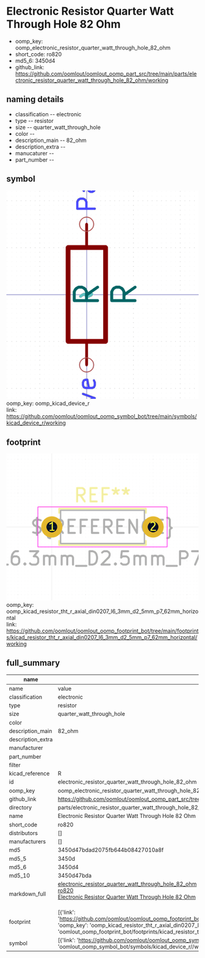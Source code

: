 # Electronic Resistor Quarter Watt Through Hole 82 Ohm

  
* oomp_key: oomp_electronic_resistor_quarter_watt_through_hole_82_ohm 
* short_code: ro820
* md5_6: 3450d4  
* github_link: https://github.com/oomlout/oomlout_oomp_part_src/tree/main/parts/electronic_resistor_quarter_watt_through_hole_82_ohm/working  
## naming details
* classification -- electronic
* type -- resistor
* size -- quarter_watt_through_hole
* color -- 
* description_main -- 82_ohm
* description_extra -- 
* manucaturer -- 
* part_number -- 



## symbol

![](symbol/0/working/working_600.png)  
oomp_key: oomp_kicad_device_r  
link: https://github.com/oomlout/oomlout_oomp_symbol_bot/tree/main/symbols/kicad_device_r/working  

## footprint

![](footprint/0/working/working_600.png)  
oomp_key: oomp_kicad_resistor_tht_r_axial_din0207_l6_3mm_d2_5mm_p7_62mm_horizontal  
link: https://github.com/oomlout/oomlout_oomp_footprint_bot/tree/main/footprints/kicad_resistor_tht_r_axial_din0207_l6_3mm_d2_5mm_p7_62mm_horizontal/working  

## full_summary
| name | value | 
| --- | --- | 
| name | value | 
| classification | electronic | 
| type | resistor | 
| size | quarter_watt_through_hole | 
| color |  | 
| description_main | 82_ohm | 
| description_extra |  | 
| manufacturer |  | 
| part_number |  | 
| filter |  | 
| kicad_reference | R | 
| id | electronic_resistor_quarter_watt_through_hole_82_ohm | 
| oomp_key | oomp_electronic_resistor_quarter_watt_through_hole_82_ohm | 
| github_link | https://github.com/oomlout/oomlout_oomp_part_src/tree/main/parts/electronic_resistor_quarter_watt_through_hole_82_ohm/working | 
| directory | parts/electronic_resistor_quarter_watt_through_hole_82_ohm | 
| name | Electronic Resistor Quarter Watt Through Hole 82 Ohm | 
| short_code | ro820 | 
| distributors | [] | 
| manufacturers | [] | 
| md5 | 3450d47bdad2075fb644b08427010a8f | 
| md5_5 | 3450d | 
| md5_6 | 3450d4 | 
| md5_10 | 3450d47bda | 
| markdown_full | [electronic_resistor_quarter_watt_through_hole_82_ohm](https://github.com/oomlout/oomlout_oomp_part_src/tree/main/parts/electronic_resistor_quarter_watt_through_hole_82_ohm/working)<br>[ro820](https://github.com/oomlout/oomlout_oomp_part_src/tree/main/parts/electronic_resistor_quarter_watt_through_hole_82_ohm/working)<br>[Electronic Resistor Quarter Watt Through Hole 82 Ohm](https://github.com/oomlout/oomlout_oomp_part_src/tree/main/parts/electronic_resistor_quarter_watt_through_hole_82_ohm/working)<br><br> | 
| footprint | [{'link': 'https://github.com/oomlout/oomlout_oomp_footprint_bot/tree/main/foootprntss/kicad_resistor_tht_r_axial_din0207_l6_3mm_d2_5mm_p7_62mm_horizontal', 'oomp_key': 'oomp_kicad_resistor_tht_r_axial_din0207_l6_3mm_d2_5mm_p7_62mm_horizontal', 'directory': 'oomlout_oomp_footprint_bot/footprints/kicad_resistor_tht_r_axial_din0207_l6_3mm_d2_5mm_p7_62mm_horizontal//working/working.kicad_mod'}] | 
| symbol | [{'link': 'https://github.com/oomlout/oomlout_oomp_symbol_bot/tree/main/symbols/kicad_device_r', 'oomp_key': 'oomp_kicad_device_r', 'directory': 'oomlout_oomp_symbol_bot/symbols/kicad_device_r//working/working.kicad_sym'}] | 
